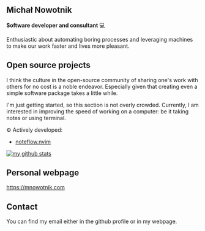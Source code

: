 ## Michał Nowotnik

**Software developer and consultant** 💻

Enthusiastic about automating boring processes and leveraging
machines to make our work faster and lives more pleasant.

## Open source projects

I think the culture in the open-source community of sharing one's work
with others for no cost is a noble endeavor. Especially given that
creating even a simple software package takes a little while.

I'm just getting started, so this section is not overly crowded.
Currently, I am interested in improving the speed of working on a computer:
be it taking notes or using terminal.

⚙️ Actively developed:

- [noteflow.nvim](https://github.com/mnowotnik/noteflow.nvim)

[![my github stats](https://github-readme-stats.vercel.app/api?username=mnowotnik)](https://github.com/anuraghazra/github-readme-stats)

## Personal webpage

https://mnowotnik.com

## Contact

You can find my email either in the github profile or in my webpage.
